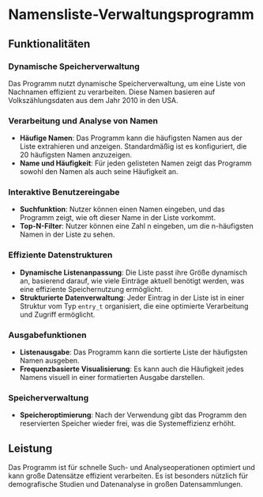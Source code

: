 # Namensliste-Verwaltungsprogramm

## Funktionalitäten

### Dynamische Speicherverwaltung
Das Programm nutzt dynamische Speicherverwaltung, um eine Liste von Nachnamen effizient zu verarbeiten. Diese Namen basieren auf Volkszählungsdaten aus dem Jahr 2010 in den USA.

### Verarbeitung und Analyse von Namen
- **Häufige Namen**: Das Programm kann die häufigsten Namen aus der Liste extrahieren und anzeigen. Standardmäßig ist es konfiguriert, die 20 häufigsten Namen anzuzeigen.
- **Name und Häufigkeit**: Für jeden gelisteten Namen zeigt das Programm sowohl den Namen als auch seine Häufigkeit an.

### Interaktive Benutzereingabe
- **Suchfunktion**: Nutzer können einen Namen eingeben, und das Programm zeigt, wie oft dieser Name in der Liste vorkommt.
- **Top-N-Filter**: Nutzer können eine Zahl n eingeben, um die n-häufigsten Namen in der Liste zu sehen.

### Effiziente Datenstrukturen
- **Dynamische Listenanpassung**: Die Liste passt ihre Größe dynamisch an, basierend darauf, wie viele Einträge aktuell benötigt werden, was eine effiziente Speichernutzung ermöglicht.
- **Strukturierte Datenverwaltung**: Jeder Eintrag in der Liste ist in einer Struktur vom Typ `entry_t` organisiert, die eine optimierte Verarbeitung und Zugriff ermöglicht.

### Ausgabefunktionen
- **Listenausgabe**: Das Programm kann die sortierte Liste der häufigsten Namen ausgeben.
- **Frequenzbasierte Visualisierung**: Es kann auch die Häufigkeit jedes Namens visuell in einer formatierten Ausgabe darstellen.

### Speicherverwaltung
- **Speicheroptimierung**: Nach der Verwendung gibt das Programm den reservierten Speicher wieder frei, was die Systemeffizienz erhöht.

## Leistung
Das Programm ist für schnelle Such- und Analyseoperationen optimiert und kann große Datensätze effizient verarbeiten. Es ist besonders nützlich für demografische Studien und Datenanalyse in großen Datensammlungen.
